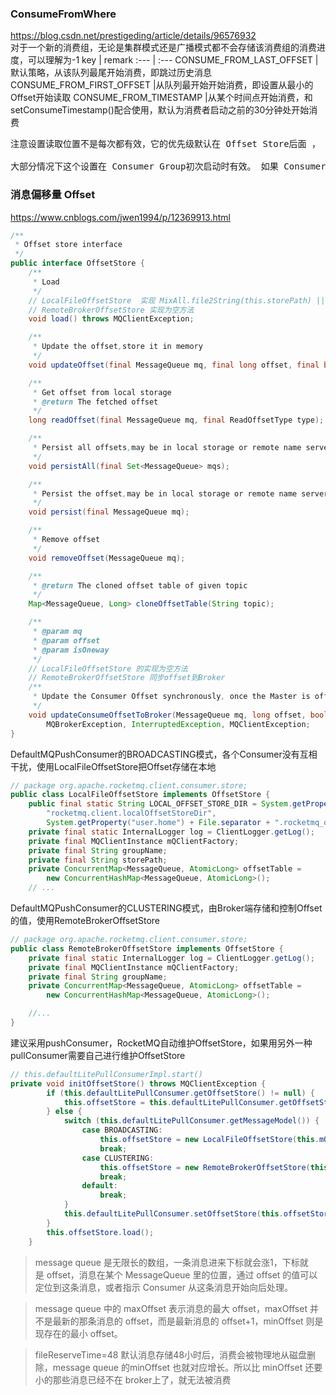 ### ConsumeFromWhere
https://blog.csdn.net/prestigeding/article/details/96576932  
对于一个新的消费组，无论是集群模式还是广播模式都不会存储该消费组的消费进度，可以理解为-1
key | remark
:--- | :---
CONSUME_FROM_LAST_OFFSET |默认策略，从该队列最尾开始消费，即跳过历史消息
CONSUME_FROM_FIRST_OFFSET |从队列最开始开始消费，即设置从最小的 Offset开始读取
CONSUME_FROM_TIMESTAMP |从某个时间点开始消费，和setConsumeTimestamp()配合使用，默认为消费者启动之前的30分钟处开始消费

<pre>
注意设置读取位置不是每次都有效，它的优先级默认在 Offset Store后面 ， 比如在 DefaultMQPushConsumer 的 BROADCASTING 方式下 ，默认是从 Broker 里读取某个 Topic 对应 ConsumerGroup 的 Offset， 当读取不到 Offset 的时候， ConsumeFromWhere 的设置才生效 。 

大部分情况下这个设置在 Consumer Group初次启动时有效。 如果 Consumer正常运行后被停止， 然后再启动， 会 接着上次的 Offset开始消费， ConsumeFromWhere 的设置元效。
</pre>

### 消息偏移量 Offset  
https://www.cnblogs.com/jwen1994/p/12369913.html  

```java
/**
 * Offset store interface
 */
public interface OffsetStore {
    /**
     * Load
     */
    // LocalFileOffsetStore  实现 MixAll.file2String(this.storePath) || this.readLocalOffsetBak()
    // RemoteBrokerOffsetStore 实现为空方法
    void load() throws MQClientException;

    /**
     * Update the offset,store it in memory
     */
    void updateOffset(final MessageQueue mq, final long offset, final boolean increaseOnly);

    /**
     * Get offset from local storage
     * @return The fetched offset
     */
    long readOffset(final MessageQueue mq, final ReadOffsetType type);

    /**
     * Persist all offsets,may be in local storage or remote name server
     */
    void persistAll(final Set<MessageQueue> mqs);

    /**
     * Persist the offset,may be in local storage or remote name server
     */
    void persist(final MessageQueue mq);

    /**
     * Remove offset
     */
    void removeOffset(MessageQueue mq);

    /**
     * @return The cloned offset table of given topic
     */
    Map<MessageQueue, Long> cloneOffsetTable(String topic);

    /**
     * @param mq
     * @param offset
     * @param isOneway
     */
    // LocalFileOffsetStore 的实现为空方法
    // RemoteBrokerOffsetStore 同步offset到Broker
    /**
     * Update the Consumer Offset synchronously, once the Master is off, updated to Slave, here need to be optimized.
     */
    void updateConsumeOffsetToBroker(MessageQueue mq, long offset, boolean isOneway) throws RemotingException,
        MQBrokerException, InterruptedException, MQClientException;
}
```

DefaultMQPushConsumer的BROADCASTING模式，各个Consumer没有互相干扰，使用LocalFileOffsetStore把Offset存储在本地 
```java
// package org.apache.rocketmq.client.consumer.store;
public class LocalFileOffsetStore implements OffsetStore {
    public final static String LOCAL_OFFSET_STORE_DIR = System.getProperty(
        "rocketmq.client.localOffsetStoreDir",
        System.getProperty("user.home") + File.separator + ".rocketmq_offsets");
    private final static InternalLogger log = ClientLogger.getLog();
    private final MQClientInstance mQClientFactory;
    private final String groupName;
    private final String storePath;
    private ConcurrentMap<MessageQueue, AtomicLong> offsetTable =
        new ConcurrentHashMap<MessageQueue, AtomicLong>();
    // ...
```

DefaultMQPushConsumer的CLUSTERING模式，由Broker端存储和控制Offset的值，使用RemoteBrokerOffsetStore  
```java
// package org.apache.rocketmq.client.consumer.store;
public class RemoteBrokerOffsetStore implements OffsetStore {
    private final static InternalLogger log = ClientLogger.getLog();
    private final MQClientInstance mQClientFactory;
    private final String groupName;
    private ConcurrentMap<MessageQueue, AtomicLong> offsetTable =
        new ConcurrentHashMap<MessageQueue, AtomicLong>();

    //...
}
```

建议采用pushConsumer，RocketMQ自动维护OffsetStore，如果用另外一种pullConsumer需要自己进行维护OffsetStore  
```java
// this.defaultLitePullConsumerImpl.start()
private void initOffsetStore() throws MQClientException {
        if (this.defaultLitePullConsumer.getOffsetStore() != null) {
            this.offsetStore = this.defaultLitePullConsumer.getOffsetStore();
        } else {
            switch (this.defaultLitePullConsumer.getMessageModel()) {
                case BROADCASTING:
                    this.offsetStore = new LocalFileOffsetStore(this.mQClientFactory, this.defaultLitePullConsumer.getConsumerGroup());
                    break;
                case CLUSTERING:
                    this.offsetStore = new RemoteBrokerOffsetStore(this.mQClientFactory, this.defaultLitePullConsumer.getConsumerGroup());
                    break;
                default:
                    break;
            }
            this.defaultLitePullConsumer.setOffsetStore(this.offsetStore);
        }
        this.offsetStore.load();
    }
```

> message queue 是无限长的数组，一条消息进来下标就会涨1，下标就是 offset，消息在某个 MessageQueue 里的位置，通过 offset 的值可以定位到这条消息，或者指示 Consumer 从这条消息开始向后处理。  

> message queue 中的 maxOffset 表示消息的最大 offset，maxOffset 并不是最新的那条消息的 offset，而是最新消息的 offset+1，minOffset 则是现存在的最小 offset。

> fileReserveTime=48 默认消息存储48小时后，消费会被物理地从磁盘删除，message queue 的minOffset 也就对应增长。所以比 minOffset 还要小的那些消息已经不在 broker上了，就无法被消费

